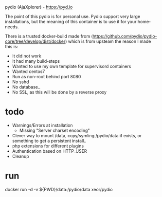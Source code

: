 pydio (AjaXplorer) - https://pyd.io

The point of this pydio is for personal use. Pydio support very large installations, but the meaning of this container is to use it for your home-needs.

There is a trusted docker-build made from (https://github.com/pydio/pydio-core/tree/develop/dist/docker) which is from upsteam the reason I made this is:
* It did not work
* It had many build-steps
* Wanted to use my own template for supervisord containers
* Wanted centos7
* Run as non-root behind port 8080
* No sshd
* No database..
* No SSL, as this will be done by a reverse proxy

# todo
* Warnings/Errors at installation
  * Missing "Server charset encoding"
* Clever way to mount /data, copy/symling /pydio/data if exists, or something to get a persistent install..
* php extensions for different plugins
* Authentication based on HTTP_USER
* Cleanup

# run
docker run -d -v ${PWD}/data:/pydio/data xeor/pydio
